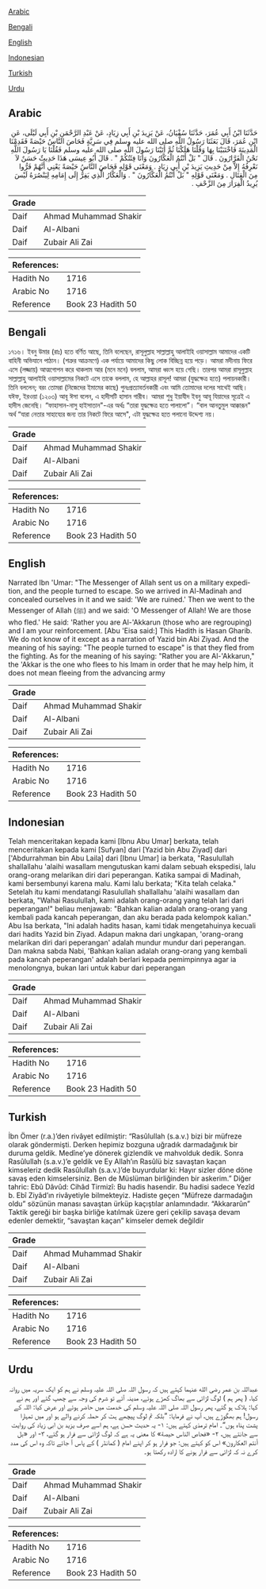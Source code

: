 [Arabic](#arabic)

[Bengali](#bengali)

[English](#english)

[Indonesian](#indonesian)

[Turkish](#turkish)

[Urdu](#urdu)

## Arabic


<div dir="rtl" lang="ar" style={{fontSize:'larger',backgroundColor:'#f8f9fa',padding:20}}>
حَدَّثَنَا ابْنُ أَبِي عُمَرَ، حَدَّثَنَا سُفْيَانُ، عَنْ يَزِيدَ بْنِ أَبِي زِيَادٍ، عَنْ عَبْدِ الرَّحْمَنِ بْنِ أَبِي لَيْلَى، عَنِ ابْنِ عُمَرَ، قَالَ بَعَثَنَا رَسُولُ اللَّهِ صلى الله عليه وسلم فِي سَرِيَّةٍ فَحَاصَ النَّاسُ حَيْصَةً فَقَدِمْنَا الْمَدِينَةَ فَاخْتَبَيْنَا بِهَا وَقُلْنَا هَلَكْنَا ثُمَّ أَتَيْنَا رَسُولَ اللَّهِ صلى الله عليه وسلم فَقُلْنَا يَا رَسُولَ اللَّهِ نَحْنُ الْفَرَّارُونَ ‏.‏ قَالَ ‏"‏ بَلْ أَنْتُمُ الْعَكَّارُونَ وَأَنَا فِئَتُكُمْ ‏"‏ ‏.‏ قَالَ أَبُو عِيسَى هَذَا حَدِيثٌ حَسَنٌ لاَ نَعْرِفُهُ إِلاَّ مِنْ حَدِيثِ يَزِيدَ بْنِ أَبِي زِيَادٍ ‏.‏ وَمَعْنَى قَوْلِهِ فَحَاصَ النَّاسُ حَيْصَةً يَعْنِي أَنَّهُمْ فَرُّوا مِنَ الْقِتَالِ ‏.‏ وَمَعْنَى قَوْلِهِ ‏"‏ بَلْ أَنْتُمُ الْعَكَّارُونَ ‏"‏ ‏.‏ وَالْعَكَّارُ الَّذِي يَفِرُّ إِلَى إِمَامِهِ لِيَنْصُرَهُ لَيْسَ يُرِيدُ الْفِرَارَ مِنَ الزَّحْفِ ‏.‏
</div>
<div style={{backgroundColor:'#f8f9fa',padding:20, marginBottom: 10}}><table> <thead> <tr> <th>Grade</th> <th></th> </tr> </thead> <tbody> <tr><td>Daif</td><td>Ahmad Muhammad Shakir</td></tr><tr><td>Daif</td><td>Al-Albani</td></tr><tr><td>Daif</td><td>Zubair Ali Zai</td></tr></tbody></table><table> <thead> <tr> <th>References:</th> <th></th> </tr> </thead> <tbody><tr><td>Hadith No</td><td>1716</td></tr><tr><td>Arabic No</td><td>1716</td></tr><tr><td>Reference</td><td>Book 23 Hadith 50</td></tr></tbody></table></div>

## Bengali


<div dir="ltr" lang="bn" style={{fontSize:'larger',backgroundColor:'#f8f9fa',padding:20}}>
১৭১৬। ইবনু উমার (রাঃ) হতে বর্ণিত আছে, তিনি বলেছেন, রাসূলুল্লাহ সাল্লাল্লাহু আলাইহি ওয়াসাল্লাম আমাদের একটি বাহিনী অভিযানে পাঠান। (শত্রুর আক্রমণে) এক পর্যায়ে আমাদের কিছু লোক বিচ্ছিন্ন হয়ে পড়ে। আমরা মদীনায় ফিরে এসে (লজ্জায়) আত্মগোপন করে থাকলাম আর (মনে মনে) বললাম, আমরা ধ্বংস হয়ে গেছি। তারপর আমরা রাসূলুল্লাহ সাল্লাল্লাহু আলাইহি ওয়াসাল্লামের নিকটে এসে তাকে বললাম, হে আল্লাহর রাসূল! আমরা (যুদ্ধক্ষেত্র হতে) পলায়নকারী। তিনি বললেন; বরং তোমরা (নিজেদের ইমামের কাছে) পুনঃপ্রত্যাবর্তনকারী এবং আমি তোমাদের দলের সাথেই আছি। যঈফ, ইরওয়া (১২০৩) আবূ ঈসা বলেন, এ হাদীসটি হাসান গারীব। আমরা শুধু ইয়াযীদ ইবনু আবূ যিয়াদের সূত্রেই এ হাদীস জেনেছি। “ফাহাসান-নাসু হাইসাতান"-এর অর্থঃ “তারা যুদ্ধক্ষেত্র হতে পালালো”। “বাল আনতুমুল আক্কারূন" অর্থ “যারা নেতার সাহায্যের জন্য তার নিকটে ফিরে আসে", এটা যুদ্ধক্ষেত্র হতে পলানো উদ্দেশ্য নয়।
</div>
<div style={{backgroundColor:'#f8f9fa',padding:20, marginBottom: 10}}><table> <thead> <tr> <th>Grade</th> <th></th> </tr> </thead> <tbody> <tr><td>Daif</td><td>Ahmad Muhammad Shakir</td></tr><tr><td>Daif</td><td>Al-Albani</td></tr><tr><td>Daif</td><td>Zubair Ali Zai</td></tr></tbody></table><table> <thead> <tr> <th>References:</th> <th></th> </tr> </thead> <tbody><tr><td>Hadith No</td><td>1716</td></tr><tr><td>Arabic No</td><td>1716</td></tr><tr><td>Reference</td><td>Book 23 Hadith 50</td></tr></tbody></table></div>

## English


<div dir="ltr" lang="en" style={{fontSize:'larger',backgroundColor:'#f8f9fa',padding:20}}>
Narrated Ibn 'Umar: "The Messenger of Allah sent us on a military expedition, and the people turned to escape. So we arrived in Al-Madinah and concealed ourselves in it and we said: 'We are ruined.' Then we went to the Messenger of Allah (ﷺ) and we said: 'O Messenger of Allah! We are those who fled.' He said: 'Rather you are Al-'Akkarun (those who are regrouping) and I am your reinforcement. [Abu 'Eisa said:] This Hadith is Hasan Gharib. We do not know of it except as a narration of Yazid bin Abi Ziyad. And the meaning of his saying: "The people turned to escape" is that they fled from the fighting. As for the meaning of his saying: "Rather you are Al-'Akkarun," the 'Akkar is the one who flees to his Imam in order that he may help him, it does not mean fleeing from the advancing army
</div>
<div style={{backgroundColor:'#f8f9fa',padding:20, marginBottom: 10}}><table> <thead> <tr> <th>Grade</th> <th></th> </tr> </thead> <tbody> <tr><td>Daif</td><td>Ahmad Muhammad Shakir</td></tr><tr><td>Daif</td><td>Al-Albani</td></tr><tr><td>Daif</td><td>Zubair Ali Zai</td></tr></tbody></table><table> <thead> <tr> <th>References:</th> <th></th> </tr> </thead> <tbody><tr><td>Hadith No</td><td>1716</td></tr><tr><td>Arabic No</td><td>1716</td></tr><tr><td>Reference</td><td>Book 23 Hadith 50</td></tr></tbody></table></div>

## Indonesian


<div dir="ltr" lang="id" style={{fontSize:'larger',backgroundColor:'#f8f9fa',padding:20}}>
Telah menceritakan kepada kami [Ibnu Abu Umar] berkata, telah menceritakan kepada kami [Sufyan] dari [Yazid bin Abu Ziyad] dari ['Abdurrahman bin Abu Laila] dari [Ibnu Umar] ia berkata, "Rasulullah shallallahu 'alaihi wasallam mengutuskan kami dalam sebuah ekspedisi, lalu orang-orang melarikan diri dari peperangan. Katika sampai di Madinah, kami bersembunyi karena malu. Kami lalu berkata; "Kita telah celaka." Setelah itu kami mendatangi Rasulullah shallallahu 'alaihi wasallam dan berkata, "Wahai Rasulullah, kami adalah orang-orang yang telah lari dari peperangan!" beliau menjawab: "Bahkan kalian adalah orang-orang yang kembali pada kancah peperangan, dan aku berada pada kelompok kalian." Abu Isa berkata, "Ini adalah hadits hasan, kami tidak mengetahuinya kecuali dari hadits Yazid bin Ziyad. Adapun makna dari ungkapan, 'orang-orang melarikan diri dari peperangan' adalah mundur mundur dari peperangan. Dan makna sabda Nabi, 'Bahkan kalian adalah orang-orang yang kembali pada kancah peperangan' adalah berlari kepada pemimpinnya agar ia menolongnya, bukan lari untuk kabur dari peperangan
</div>
<div style={{backgroundColor:'#f8f9fa',padding:20, marginBottom: 10}}><table> <thead> <tr> <th>Grade</th> <th></th> </tr> </thead> <tbody> <tr><td>Daif</td><td>Ahmad Muhammad Shakir</td></tr><tr><td>Daif</td><td>Al-Albani</td></tr><tr><td>Daif</td><td>Zubair Ali Zai</td></tr></tbody></table><table> <thead> <tr> <th>References:</th> <th></th> </tr> </thead> <tbody><tr><td>Hadith No</td><td>1716</td></tr><tr><td>Arabic No</td><td>1716</td></tr><tr><td>Reference</td><td>Book 23 Hadith 50</td></tr></tbody></table></div>

## Turkish


<div dir="ltr" lang="tr" style={{fontSize:'larger',backgroundColor:'#f8f9fa',padding:20}}>
İbn Ömer (r.a.)’den rivâyet edilmiştir: “Rasûlullah (s.a.v.) bizi bir müfreze olarak göndermişti. Derken hepimiz bozguna uğradık darmadağınık bir duruma geldik. Medîne’ye dönerek gizlendik ve mahvolduk dedik. Sonra Rasûlullah (s.a.v.)’e geldik ve Ey Allah’ın Rasûlü biz savaştan kaçan kimseleriz dedik Rasûlullah (s.a.v.)’de buyurdular ki: Hayır sizler döne döne savaş eden kimselersiniz. Ben de Müslüman birliğinden bir askerim.” Diğer tahric: Ebû Dâvûd: Cihâd Tirmizî: Bu hadis hasendir. Bu hadisi sadece Yezîd b. Ebî Ziyâd’ın rivâyetiyle bilmekteyiz. Hadiste geçen “Müfreze darmadağın oldu” sözünün manası savaştan ürküp kaçıştılar anlamındadır. “Akkararûn” Taktik gereği bir başka birliğe katılmak üzere geri çekilip savaşa devam edenler demektir, “savaştan kaçan” kimseler demek değildir
</div>
<div style={{backgroundColor:'#f8f9fa',padding:20, marginBottom: 10}}><table> <thead> <tr> <th>Grade</th> <th></th> </tr> </thead> <tbody> <tr><td>Daif</td><td>Ahmad Muhammad Shakir</td></tr><tr><td>Daif</td><td>Al-Albani</td></tr><tr><td>Daif</td><td>Zubair Ali Zai</td></tr></tbody></table><table> <thead> <tr> <th>References:</th> <th></th> </tr> </thead> <tbody><tr><td>Hadith No</td><td>1716</td></tr><tr><td>Arabic No</td><td>1716</td></tr><tr><td>Reference</td><td>Book 23 Hadith 50</td></tr></tbody></table></div>

## Urdu


<div dir="rtl" lang="ur" style={{fontSize:'larger',backgroundColor:'#f8f9fa',padding:20}}>
عبداللہ بن عمر رضی الله عنہما کہتے ہیں کہ رسول اللہ صلی اللہ علیہ وسلم نے ہم کو ایک سریہ میں روانہ کیا، ( پھر ہم ) لوگ لڑائی سے بھاگ کھڑے ہوئے، مدینہ آئے تو شرم کی وجہ سے چھپ گئے اور ہم نے کہا: ہلاک ہو گئے، پھر رسول اللہ صلی اللہ علیہ وسلم کی خدمت میں حاضر ہوئے اور عرض کیا: اللہ کے رسول! ہم بھگوڑے ہیں، آپ نے فرمایا: ”بلکہ تم لوگ پیچھے ہٹ کر حملہ کرنے والے ہو اور میں تمہارا پشت پناہ ہوں“۔ امام ترمذی کہتے ہیں: ۱- یہ حدیث حسن ہے، ہم اسے صرف یزید بن ابی زیاد کی روایت سے جانتے ہیں، ۲- «فحاص الناس حيصة» کا معنی یہ ہے کہ لوگ لڑائی سے فرار ہو گئے، ۳- اور «بل أنتم العكارون» اس کو کہتے ہیں: جو فرار ہو کر اپنے امام ( کمانڈر ) کے پاس آ جائے تاکہ وہ اس کی مدد کرے نہ کہ لڑائی سے فرار ہونے کا ارادہ رکھتا ہو۔
</div>
<div style={{backgroundColor:'#f8f9fa',padding:20, marginBottom: 10}}><table> <thead> <tr> <th>Grade</th> <th></th> </tr> </thead> <tbody> <tr><td>Daif</td><td>Ahmad Muhammad Shakir</td></tr><tr><td>Daif</td><td>Al-Albani</td></tr><tr><td>Daif</td><td>Zubair Ali Zai</td></tr></tbody></table><table> <thead> <tr> <th>References:</th> <th></th> </tr> </thead> <tbody><tr><td>Hadith No</td><td>1716</td></tr><tr><td>Arabic No</td><td>1716</td></tr><tr><td>Reference</td><td>Book 23 Hadith 50</td></tr></tbody></table></div>